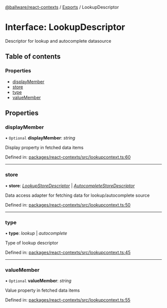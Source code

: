 [@ballware/react-contexts](../README.md) / [Exports](../modules.md) / LookupDescriptor

# Interface: LookupDescriptor

Descriptor for lookup and autocomplete datasource

## Table of contents

### Properties

- [displayMember](lookupdescriptor.md#displaymember)
- [store](lookupdescriptor.md#store)
- [type](lookupdescriptor.md#type)
- [valueMember](lookupdescriptor.md#valuemember)

## Properties

### displayMember

• `Optional` **displayMember**: *string*

Display property in fetched data items

Defined in: [packages/react-contexts/src/lookupcontext.ts:60](https://github.com/ballware/ballware-client/blob/f0c9e54/packages/react-contexts/src/lookupcontext.ts#L60)

___

### store

• **store**: [*LookupStoreDescriptor*](lookupstoredescriptor.md) \| [*AutocompleteStoreDescriptor*](autocompletestoredescriptor.md)

Data access adapter for fetching data for lookup/autocomplete source

Defined in: [packages/react-contexts/src/lookupcontext.ts:50](https://github.com/ballware/ballware-client/blob/f0c9e54/packages/react-contexts/src/lookupcontext.ts#L50)

___

### type

• **type**: *lookup* \| *autocomplete*

Type of lookup descriptor

Defined in: [packages/react-contexts/src/lookupcontext.ts:45](https://github.com/ballware/ballware-client/blob/f0c9e54/packages/react-contexts/src/lookupcontext.ts#L45)

___

### valueMember

• `Optional` **valueMember**: *string*

Value property in fetched data items

Defined in: [packages/react-contexts/src/lookupcontext.ts:55](https://github.com/ballware/ballware-client/blob/f0c9e54/packages/react-contexts/src/lookupcontext.ts#L55)
